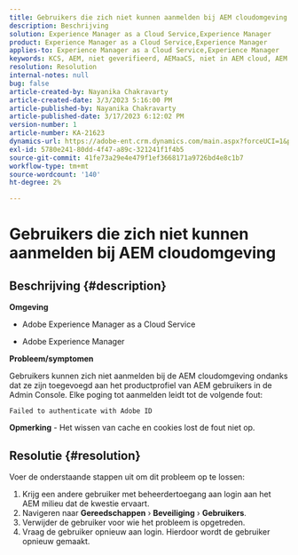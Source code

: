 ```yaml
---
title: Gebruikers die zich niet kunnen aanmelden bij AEM cloudomgeving
description: Beschrijving
solution: Experience Manager as a Cloud Service,Experience Manager
product: Experience Manager as a Cloud Service,Experience Manager
applies-to: Experience Manager as a Cloud Service,Experience Manager
keywords: KCS, AEM, niet geverifieerd, AEMaaCS, niet in AEM cloud, AEM Users, Admin Console aangemeld
resolution: Resolution
internal-notes: null
bug: false
article-created-by: Nayanika Chakravarty
article-created-date: 3/3/2023 5:16:00 PM
article-published-by: Nayanika Chakravarty
article-published-date: 3/17/2023 6:12:02 PM
version-number: 1
article-number: KA-21623
dynamics-url: https://adobe-ent.crm.dynamics.com/main.aspx?forceUCI=1&pagetype=entityrecord&etn=knowledgearticle&id=4ff4b70d-e7b9-ed11-83fe-6045bd0067ea
exl-id: 5780e241-80dd-4f47-a89c-321241f1f4b5
source-git-commit: 41fe73a29e4e479f1ef3668171a9726bd4e8c1b7
workflow-type: tm+mt
source-wordcount: '140'
ht-degree: 2%

---
```


# Gebruikers die zich niet kunnen aanmelden bij AEM cloudomgeving

## Beschrijving {#description}


<b>Omgeving</b>

- Adobe Experience Manager as a Cloud Service

- Adobe Experience Manager

<b>Probleem/symptomen</b>

Gebruikers kunnen zich niet aanmelden bij de AEM cloudomgeving ondanks dat ze zijn toegevoegd aan het productprofiel van AEM gebruikers in de Admin Console. Elke poging tot aanmelden leidt tot de volgende fout:


```
Failed to authenticate with Adobe ID
```


<b>Opmerking</b> - Het wissen van cache en cookies lost de fout niet op.


## Resolutie {#resolution}


Voer de onderstaande stappen uit om dit probleem op te lossen:

1. Krijg een andere gebruiker met beheerdertoegang aan login aan het AEM milieu dat de kwestie ervaart.
2. Navigeren naar <b>Gereedschappen</b> › <b>Beveiliging</b> › <b>Gebruikers</b>.
3. Verwijder de gebruiker voor wie het probleem is opgetreden.
4. Vraag de gebruiker opnieuw aan login. Hierdoor wordt de gebruiker opnieuw gemaakt.
